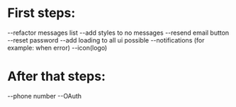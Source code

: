 # First steps:

--refactor messages list 
--add styles to no messages
--resend email button
--reset password
--add loading to all ui possible
--notifications (for example: when error)
--icon(logo)

# After that steps:

--phone number
--OAuth